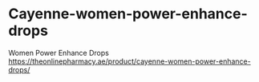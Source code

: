 # Cayenne-women-power-enhance-drops
Women Power Enhance Drops
https://theonlinepharmacy.ae/product/cayenne-women-power-enhance-drops/

